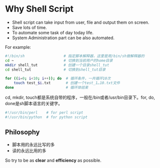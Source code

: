 
# Why Shell Script

- Shell script can take input from user, file and output them on screen.
- Save lots of time.
- To automate some task of day today life.
- System Administration part can be also automated.

For example:
```bash
#!/bin/sh                  # 指定脚本解释器，这里是用/bin/sh做解释器的
cd ~                       # 切换到当前用户的home目录
mkdir shell_tut            # 创建一个目录shell_tut
cd shell_tut               # 切换到shell_tut目录
                
for ((i=0; i<10; i++)); do  # 循环条件，一共循环10次
    touch test_$i.txt       # 创建一个test_1…10.txt文件
done                        # 循环体结束
```

cd, mkdir, touch都是系统自带的程序，一般在/bin或者/usr/bin目录下。for, do, done是sh脚本语言的关键字。
```bash
#!/usr/bin/perl    # for perl script
#!/usr/bin/python  # for python script 
```
## Philosophy

- 脚本用的永远比写的多
- 读的永远比用的多

So try to be as **clear** and **efficiency** as possible.